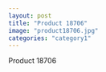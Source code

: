 ```yaml
---
layout: post
title: "Product 18706"
image: "product18706.jpg"
categories: "category1"
---
```

Product 18706
